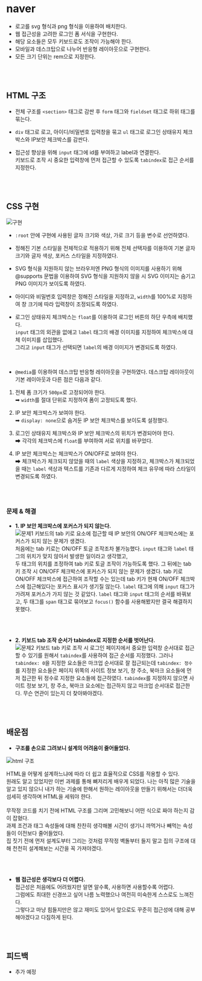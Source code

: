# naver
- 로고를 svg 형식과 png 형식을 이용하여 배치한다. <br/>
- 웹 접근성을 고려한 로그인 폼 서식을 구현한다. <br/>
- 해당 요소들은 모두 키보드로도 조작이 가능해야 한다. <br/>
- 모바일과 데스크탑으로 나누어 반응형 레이아웃으로 구현한다. <br/>
- 모든 크기 단위는 rem으로 지정한다.

<br/> 
<br/>

## HTML 구조
- 전체 구조를 ```<section>``` 태그로 감싼 후 ```form``` 태그와 ```fieldset``` 태그로 하위 태그를 묶는다.  <br/>

- ```div``` 태그로 로고, 아이디/비밀번호 입력창을 묶고 ```ul``` 태그로 로그인 상태유지 체크박스와 IP보안 체크박스를 감싼다.

- 접근성 향상을 위해 ```input``` 태그에 id를 부여하고 label과 연결한다. <br/>
키보드로 조작 시 중요한 입력창에 먼저 접근할 수 있도록 ```tabindex```로 접근 순서를 지정한다.

<br/>
<br/>

## CSS 구현
![구현](https://github.com/kwonboryong/homework/assets/152785122/dd4d2a24-df1a-406c-b067-cffdd81742a1)
- ```:root``` 안에 구현에 사용된 글자 크기와 색상, 가로 크기 등을 변수로 선언하였다.

- 정해진 기본 스타일을 전체적으로 적용하기 위해 전체 선택자를 이용하여 기본 글자 크기와 글자 색상, 포커스 스타일을 지정하였다.

- SVG 형식을 지원하지 않는 브라우저엔 PNG 형식의 이미지를 사용하기 위해 @supports 문법을 이용하여 SVG 형식을 지원하지 않을 시 SVG 이미지는 숨기고 PNG 이미지가 보이도록 하였다.

- 아이디와 비밀번호 입력창은 정해진 스타일을 지정하고, ```width```를 100%로 지정하여 창 크기에 따라 입력창이 조정되도록 하였다.

- 로그인 상태유지 체크박스는 ```float```를 이용하여 로그인 버튼의 하단 우측에 배치했다. <br/> ```input``` 태그의 외관을 없애고 ```label``` 태그의 배경 이미지를 지정하여 체크박스에 대체 이미지를 삽입했다. <br/> 그리고 ```input``` 태그가 선택되면 ```label```의 배경 이미지가 변경되도록 하였다.

<br/>

- ```@media```를 이용하여 데스크탑 반응형 레이아웃을 구현하였다.
데스크탑 레이아웃이 기본 레이아웃과 다른 점은 다음과 같다. <br/>
1. 전체 폼 크기가 ```500px```로 고정되어야 한다. <br/>
➡ ```width```를 절대 단위로 지정하여 폼이 고정되도록 했다.

3. IP 보안 체크박스가 보여야 한다. <br/>
➡ ```display: none```으로 숨겨둔 IP 보안 체크박스를 보이도록 설정했다.

5. 로그인 상태유지 체크박스와 IP 보안 체크박스의 위치가 변경되어야 한다. <br/>
➡ 각각의 체크박스에 ```float```를 부여하여 서로 위치를 바꾸었다.
6. IP 보안 체크박스는 체크박스가 ON/OFF로 보여야 한다. <br/>
➡ 체크박스가 체크되지 않았을 때의 ```label``` 색상을 지정하고, 체크박스가 체크되었을 때는 ```label``` 색상과 텍스트를 기존과 다르게 지정하여 체크 유무에 따라 스타일이 변경되도록 하였다.

 <br/>
 <br/>

### 문제 & 해결
  - **1. IP 보안 체크박스에 포커스가 되지 않는다.**  <br/>
  ![문제1](https://github.com/kwonboryong/homework/assets/152785122/2b8018cf-16ce-4337-9010-07d25aa606bb)
키보드의 tab 키로 요소에 접근할 때 IP 보안의 ON/OFF 체크박스에는 포커스가 되지 않는 문제가 생겼다. <br/>
처음에는 tab 키로는 ON/OFF 토글 조작조차 불가능했다. 
```input``` 태그와 ```label``` 태그의 위치가 맞지 않아서 발생한 일이라고 생각했고, <br/> 두 태그의 위치를 조정하여 tab 키로 토글 조작이 가능하도록 했다.
그 뒤에는 tab 키 조작 시 ON/OFF 체크박스에 포커스가 되지 않는 문제가 생겼다.
tab 키로 ON/OFF 체크박스에 접근하여 조작할 수는 있는데 tab 키가 현재 ON/OFF 체크박스에 접근해있다는 포커스 표시가 생기질 않는다. ```label``` 태그에 의해 ```input``` 태그가 가려져 포커스가 가지 않는 것 같았다. ```label``` 태그와 ```input``` 태그의 순서를 바꿔보고, 두 태그를 ```span``` 태그로 묶어보고 ```focus()``` 함수를 사용해봤지만 결국 해결하지 못했다.

<br/>
<br/>

  - **2. 키보드 tab 조작 순서가 tabindex로 지정한 순서를 벗어난다.**  <br/>
  ![문제2](https://github.com/kwonboryong/homework/assets/152785122/2607692d-f240-435a-8e80-301bd94c78e9)
키보드 tab 키로 조작 시 로그인 페이지에서 중요한 입력창 순서대로 접근할 수 있기를 원해서 ```tabindex```를 사용하여 접근 순서를 지정했다. 그러나 ```tabindex: 0```을 지정한 요소들은 마크업 순서대로 잘 접근되는데 ```tabindex: 정수```를 지정한 요소들은 페이지 위쪽의 사이트 정보 보기, 창 주소, 북마크 요소들에 먼저 접근한 뒤 정수로 지정한 요소들에 접근하였다. ```tabindex```를 지정하지 않으면 사이트 정보 보기, 창 주소, 북마크 요소에는 접근하지 않고 마크업 순서대로 접근한다. 무슨 연관이 있는지 더 찾아봐야겠다.


<br/>
<br/>

## 배운점

- **구조를 손으로 그려보니 설계의 어려움이 줄어들었다.**

![html 구조](https://github.com/kwonboryong/homework/assets/152785122/22cd6b9e-9f0a-4571-81a2-eabaae9c282d)

HTML을 어떻게 설계하느냐에 따라 더 쉽고 효율적으로 CSS를 적용할 수 있다. <br/>
원래도 알고 있었지만 이번 과제를 통해 뼈저리게 배우게 되었다. 나는 아직 많은 기술을 알고 있지 않으니 내가 하는 기술에 한해서 원하는 레이아웃을 만들기 위해서는 더더욱 섬세히 생각하며 HTML을 세워야 한다. <br/><br/> 무작정 코드를 치기 전에 HTML 구조를 그리며 고민해보니 어떤 식으로 짜야 하는지 감이 잡혔다. <br/>
과제 조건과 태그 속성들에 대해 찬찬히 생각해볼 시간이 생기니 까먹거나 빼먹는 속성들이 이전보다 줄어들었다. <br/> 집 짓기 전에 먼저 설계도부터 그리는 것처럼 무작정 벽돌부터 들지 말고 집의 구조에 대해 천천히 설계해보는 시간을 꼭 가져야겠다.

<br/><br/>

- **웹 접근성은 생각보다 더 어렵다.** <br/>
접근성은 처음에도 어려웠지만 알면 알수록, 사용하면 사용할수록 어렵다. <br/>
그럼에도 최대한 신경쓰고 싶어 나름 노력했으나 여전히 미숙한게 스스로도 느껴진다. <br/> 그렇다고 마냥 힘들지만은 않고 재미도 있어서 앞으로도 꾸준히 접근성에 대해 공부해야겠다고 다짐하게 된다.

<br/>
<br/>

## 피드백
- 추가 예정


<br/>
<br/>
